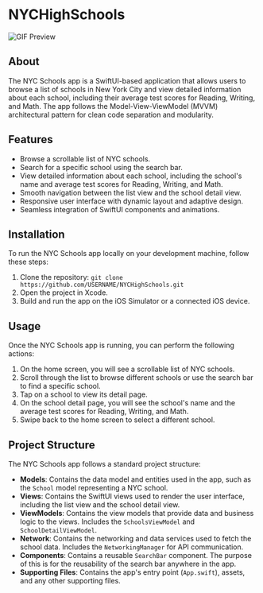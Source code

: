 # NYCHighSchools

![GIF Preview](https://media.giphy.com/media/v1.Y2lkPTc5MGI3NjExNHNnMHg5aHNkb2FoZ3I5cDMwanVmcWE1eml1dXBnODkxeDh6Z3lncCZlcD12MV9pbnRlcm5hbF9naWZfYnlfaWQmY3Q9Zw/qljxRaKlgnOEbIcR2e/giphy.gif)

## About

The NYC Schools app is a SwiftUI-based application that allows users to browse a list of schools in New York City and view detailed information about each school, including their average test scores for Reading, Writing, and Math. The app follows the Model-View-ViewModel (MVVM) architectural pattern for clean code separation and modularity.

## Features

- Browse a scrollable list of NYC schools.
- Search for a specific school using the search bar.
- View detailed information about each school, including the school's name and average test scores for Reading, Writing, and Math.
- Smooth navigation between the list view and the school detail view.
- Responsive user interface with dynamic layout and adaptive design.
- Seamless integration of SwiftUI components and animations.

## Installation

To run the NYC Schools app locally on your development machine, follow these steps:

1. Clone the repository: `git clone https://github.com/USERNAME/NYCHighSchools.git`
2. Open the project in Xcode.
3. Build and run the app on the iOS Simulator or a connected iOS device.

## Usage

Once the NYC Schools app is running, you can perform the following actions:

1. On the home screen, you will see a scrollable list of NYC schools.
2. Scroll through the list to browse different schools or use the search bar to find a specific school.
3. Tap on a school to view its detail page.
4. On the school detail page, you will see the school's name and the average test scores for Reading, Writing, and Math.
5. Swipe back to the home screen to select a different school.

## Project Structure

The NYC Schools app follows a standard project structure:

- **Models**: Contains the data model and entities used in the app, such as the `School` model representing a NYC school.
- **Views**: Contains the SwiftUI views used to render the user interface, including the list view and the school detail view.
- **ViewModels**: Contains the view models that provide data and business logic to the views. Includes the `SchoolsViewModel` and `SchoolDetailViewModel`.
- **Network**: Contains the networking and data services used to fetch the school data. Includes the `NetworkingManager` for API communication.
- **Components**: Contains a reusable `SearchBar` component. The purpose of this is for the reusability of the search bar anywhere in the app.
- **Supporting Files**: Contains the app's entry point (`App.swift`), assets, and any other supporting files.
